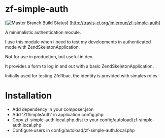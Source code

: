 zf-simple-auth
==============

[![Master Branch Build Status](https://secure.travis-ci.org/jmleroux/zf-simple-auth.png?branch=master)]
(http://travis-ci.org/jmleroux/zf-simple-auth)

A minimalistic authentication module.

I use this module when i need to test my developments in authenticated mode with ZendSkeletonApplication.

Not for use in production, but useful in dev.

It provides a form to log in and out with a basic ZendSkeletonApplication.

Initially used for testing ZfcRbac, the identity is provided with simples roles.

Installation
============

* Add dependency in your composer.json
* Add 'ZfSimpleAuth' in application.config.php
* Copy zf-simple-auth.local.php.dist to your config/autoload/zf-simple-auth.local.php
* Configure users in config/autoload/zf-simple-auth.local.php
